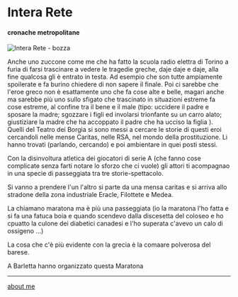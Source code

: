 # Intera Rete  
#### cronache metropolitane  

![](https://live.staticflickr.com/65535/50342340017_b4061393e8.jpg "Intera Rete - bozza")

Anche uno zuccone come me che ha fatto la scuola radio elettra di Torino a furia di farsi trascinare a vedere le tragedie greche, daje daje e daje, alla fine qualcosa gli è entrato in testa. Ad esempio che son tutte ampiamente spoilerate e fa burino chiedere di non sapere il finale. Poi ci sarebbe che l'eroe greco non è esattamente uno che fa cose alte e belle, magari anche ma sarebbe più uno sullo sfigato che trascinato in situazioni estreme fa cose estreme, al confine tra il bene e il male (tipo: uccidere il padre e sposare la madre; sgozzare i figli ed involarsi trionfante su un carro alato; giustiziare la madre che ha accoppato il padre che ha ucciso la figlia ). 
Quelli del Teatro dei Borgia si sono messi a cercare le storie di questi eroi cercandoli nelle mense Caritas, nelle RSA, nel mondo della prostituzione. Li hanno trovati (parlando, cercando) e poi ambientare in quei posti stessi. 

Con la disinvoltura atletica dei giocatori di serie A (che fanno cose complicate senza farti notare lo sforzo che ci vuole) gli attori ti acompagnao in una specie di passeggiata tra tre storie-spettacolo. 

Si vanno a prendere l'un l'altro
si parte da una mensa caritas e si arriva allo stradone della zona industriale Eracle, Filottete e Medea.


La chiamano maratona ma è più una passeggiata (io la maratona l'ho fatta e si fa una fatuca boia e quando scendevo dalla discesetta del coloseo e ho cpuatto la culone dei diabetici canadesi e l'ho superata c'avevo un calo di ossigeno ...) 

La cosa che c'è più evidente con la grecia è la comaare polverosa del barese.

A Barletta hanno organizzato questa Maratona 

---    
[about me](https://about.me/cacioman)  

